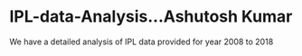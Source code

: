 # IPL-data-Analysis...Ashutosh Kumar
We have a detailed analysis of IPL data provided for year 2008 to 2018
